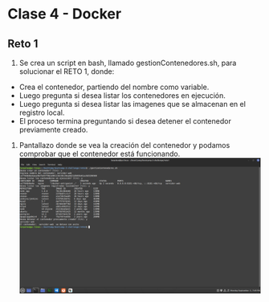 # Clase 4 - Docker

## Reto 1

1. Se crea un script en bash, llamado gestionContenedores.sh, para solucionar el RETO 1, donde:

- Crea el contenedor, partiendo del nombre como variable.
- Luego pregunta si desea listar los contenedores en ejecución.
- Luego pregunta si desea listar las imagenes que se almacenan en el registro local.
- El proceso termina preguntando si desea detener el contenedor previamente creado.

1. Pantallazo donde se vea la creación del contenedor y podamos comprobar que el contenedor está funcionando.
![reto1](pantallas/reto1.png)



